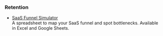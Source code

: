

### Retention

- [SaaS Funnel Simulator](activation/README.md)  
  A spreadsheet to map your SaaS funnel and spot bottlenecks. Available in Excel and Google Sheets.


